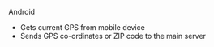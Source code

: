 Android
- Gets current GPS from mobile device
- Sends GPS co-ordinates or ZIP code to the main server
